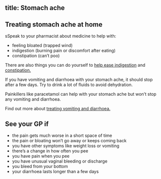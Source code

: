title: Stomach ache
---

Treating stomach ache at home
-----------------------------

sSpeak to your pharmacist about medicine to help with:

-   feeling bloated (trapped wind)
-   indigestion (burning pain or discomfort after eating)
-   constipation (can’t poo)

There are also things you can do yourself to [help ease indigestion] and
[constipation.]

If you have vomiting and diarrhoea with your stomach ache, it should
stop after a few days. Try to drink a lot of fluids to avoid
dehydration.

Painkillers like paracetamol can help with your stomach ache but won’t
stop any vomiting and diarrhoea.

Find out more about [treating vomiting and diarrhoea.]

See your GP if
--------------

-   the pain gets much worse in a short space of time
-   the pain or bloating won’t go away or keeps coming back
-   you have other symptoms like weight loss or vomiting
-   there’s a change in how often you pee
-   you have pain when you pee
-   you have unusual vaginal bleeding or discharge
-   you bleed from your bottom
-   your diarrhoea lasts longer than a few days

  [help ease indigestion]: http://www.nhs.uk/Conditions/Indigestion/Pages/Treatment.aspx
  [constipation.]: http://www.nhs.uk/Conditions/Constipation/Pages/Treatment.aspx
  [treating vomiting and diarrhoea.]: http://www.nhs.uk/conditions/gastroenteritis/Pages/Introduction.aspx